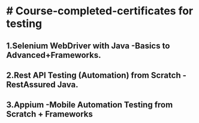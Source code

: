 <html>
<h1><p>
              # Course-completed-certificates for testing

<p/>

<h2>
1.Selenium WebDriver with Java -Basics to Advanced+Frameworks.

<h2>
2.Rest API Testing (Automation) from Scratch -RestAssured Java.
<h2>

3.Appium -Mobile Automation Testing from Scratch + Frameworks
<h2>
<html/>
